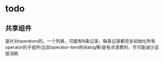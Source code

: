 # todo

## 共享组件

是针对operators的，一个列表，可能有N条记录，每条记录都完全初始化所有operator的子组件(比如operator-item的dialog等)是有点浪费的，尽可能减少这层消耗